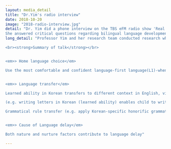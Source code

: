 ```yaml
---
layout: media_detail
title: "Dr.Yim's radio interview"
date: 2018-10-20
image: "2018-radio-interview.jpg"
detail: "Dr. Yim did a phone interview on the TBS eFM radio show 'Real Mom Real Show' (38'19'' ~ 49'11'')
She answered critical questions regarding bilingual language development including transfer effect, language use, and language delay."
long_detail: "Professor Yim and her research team conducted research which was funded by National Health Insurance Service. The title of research work was 'Research Study on Health Service Needs using Big Data Analysis to Improve Multicultural Family's Life Quality' and her remarkable research work have been mentioned in the Munhwa Ilbo newspaper article published on December 27th, 2018. The research found that language assessment and language support were the most needed service in international marriage women in multicultural families.&nbsp

<br><strong>Summary of talk</strong></br>


<em>> Home language choice</em>

Use the most comfortable and confident language-first language(L1)-when interacting with child


<em>> Language transfer</em>

Learned ability in Korean transfers to different context in English, vice versa

(e.g. writing letters in Korean (learned ability) enables child to write letters in English without explicit teaching).

Grammatical rule transfer (e.g. apply Korean-specific honorific grammatical marker -yo(요) at the end of English phrase. e.g. Thank you-yo)


<em>> Cause of Language delay</em>

Both nature and nurture factors contribute to language delay"

---
```


